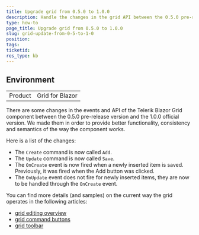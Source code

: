 ```yaml
---
title: Upgrade grid from 0.5.0 to 1.0.0
description: Handle the changes in the grid API between the 0.5.0 pre-release and the first official 1.0.0 version.
type: how-to
page_title: Upgrade grid from 0.5.0 to 1.0.0
slug: grid-update-from-0-5-to-1-0
position: 
tags: 
ticketid: 
res_type: kb
---
```


## Environment

<table>
    <tbody>
        <tr>
            <td>Product</td>
            <td>Grid for Blazor</td>
        </tr>
    </tbody>
</table>

There are some changes in the events and API of the Telerik Blazor Grid component between the 0.5.0 pre-release version and the 1.0.0 official version. We made them in order to provide better functionality, consistency and semantics of the way the component works.

Here is a list of the changes:

* The `Create` command is now called `Add`.
* The `Update` command is now called `Save`.
* The `OnCreate` event is now fired when a newly inserted item is saved. Previously, it was fired when the Add button was clicked.
* The `OnUpdate` event does not fire for newly inserted items, they are now to be handled through the `OnCreate` event.

You can find more details (and samples) on the current way the grid operates in the following articles:

* [grid editing overview](slug://components/grid/editing/overview)
* [grid command buttons](slug://components/grid/columns/command)
* [grid toolbar](slug://components/grid/features/toolbar)
